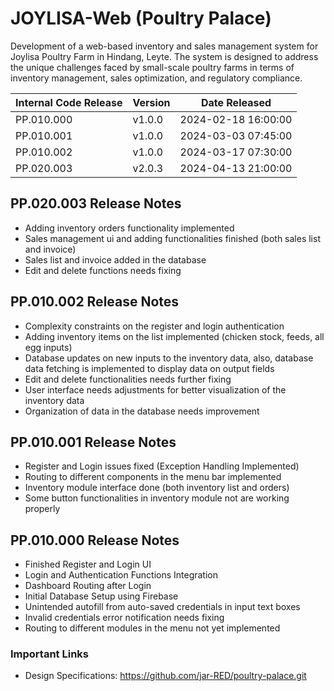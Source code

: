 # JOYLISA-Web (Poultry Palace)
Development of a web-based inventory and sales management system for Joylisa Poultry Farm in Hindang, Leyte. The system is designed to address the unique challenges faced by small-scale poultry farms in terms of inventory management, sales optimization, and regulatory compliance.

| Internal Code Release | Version | Date Released |
| ------------- | ------------- | ------------- | 
| PP.010.000 | v1.0.0 | 2024-02-18 16:00:00 | 
| PP.010.001 | v1.0.0 | 2024-03-03 07:45:00 | 
| PP.010.002 | v1.0.0 | 2024-03-17 07:30:00 | 
| PP.020.003 | v2.0.3 | 2024-04-13 21:00:00 | 


## PP.020.003 Release Notes
* Adding inventory orders functionality implemented
* Sales management ui and adding functionalities finished (both sales list and invoice)
* Sales list and invoice added in the database
* Edit and delete functions needs fixing

## PP.010.002 Release Notes 
* Complexity constraints on the register and login authentication
* Adding inventory items on the list implemented (chicken stock, feeds, all egg inputs)
* Database updates on new inputs to the inventory data, also, database data fetching is implemented to display data on output fields
* Edit and delete functionalities needs further fixing 
* User interface needs adjustments for better visualization of the inventory data
* Organization of data in the database needs improvement 
  
## PP.010.001 Release Notes 
* Register and Login issues fixed (Exception Handling Implemented)
* Routing to different components in the menu bar implemented
* Inventory module interface done (both inventory list and orders) 
* Some button functionalities in inventory module not are working properly

## PP.010.000 Release Notes 
* Finished Register and Login UI
* Login and Authentication Functions Integration
* Dashboard Routing after Login 
* Initial Database Setup using Firebase
* Unintended autofill from auto-saved credentials in input text boxes
* Invalid credentials error notification needs fixing
* Routing to different modules in the menu not yet implemented

### Important Links
* Design Specifications: https://github.com/jar-RED/poultry-palace.git
